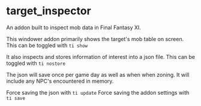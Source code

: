 # target_inspector

An addon built to inspect mob data in Final Fantasy XI.

This windower addon primarily shows the target's mob table on screen.
This can be toggled with `ti show`

It also inspects and stores information of interest into a json file.
This can be toggled with `ti nostore`

The json will save once per game day as well as when when zoning.
It will include any NPC's encountered in memory.

Force saving the json with `ti update`
Force saving the addon settings with `ti save`
